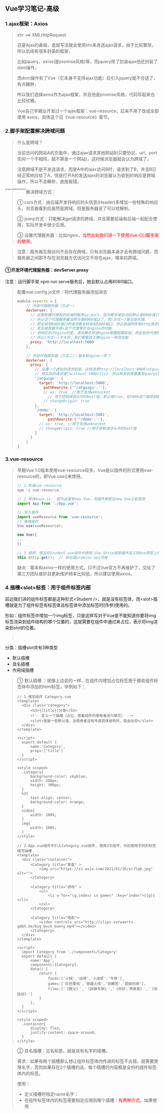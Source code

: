 ## Vue学习笔记-高级



### 1.ajax框架：Axios

> xhr ==> XMLHttpRequest
>
> 这是Ajax的鼻祖，底层写法就会使用xhr来发送ajax请求，由于比较繁琐，所以后续有很多封装的框架，
>
> 比如jquery、axios(是promise风格)等，而jquery除了封装ajax他还封装了dom操作，
>
> 而dom操作有了Vue（它本身不支持ajax功能）后引入jquery就不合适了，有点臃肿，
>
> 所以我们选择axios作为ajax框架，并且他是promise风格，代码写起来也比较优雅。
>
> 
>
> Vue自己早期业开发过一个ajax框架：vue-resource，后来不用了改成全部使用 axios，具体这个见《vue-resource》章节。



### 2.脚手架配置解决跨域问题

> 什么是跨域？
>
> 当前访问的网站A的页面中，通过ajax请求其他网站B(只要协议、url、port任何一个不相同，就不算是一个网站)，这时候浏览器就会认为跨域了，
>
> 注意跨域不是不发送请求，而是A中的ajax访问B时，请求到了B，并且B已经正常响应给了A，但是打开A的发送ajax的浏览器认为收到的响应是跨域操作，所以不会解析，直接报错。

<img src="https://cdn.jsdelivr.net/gh/lj408226003/java-leaning@main/images/image-20220604135927639.png" alt="image-20220604135927639" style="zoom:33%;" align="left"/>

> 解决跨域方式：
>
> ① cors方式：由后端开发将响应的头信息(Header)多增加一些特殊的响应头，浏览器看到后虽然是跨域，但是服务器说了可以给解析。
>
> ② jsonp方式：只能解决get请求的跨域，并且需要前端和后端一起配合使用，实际开发中很少应用。
>
> ③ 设置代理服务器：比如nginx，<font color="red">当然此处我们讲一下使用Vue-CLI脚手架的使用。</font>

> 注意：服务器互相访问不会存在跨域，只有浏览器本身才会有跨域问题，而服务器之间即不存在浏览器方式访问又不存在ajax，哪来的跨域。



#### ①开发环境代理服务器：devServer.proxy 

注意：运行脚手架 npm run serve服务后，她会默认占用8080端口。

> 配置vue.config.js文件：将代理服务器添加进去
>
> ```js
> module.exports = {
>     // 开启代理服务器（方式一）
>     devServer: {
>     	// 这里配置代理到的后端的服务ip:port，因为脚手架启动后默认是8080端口，而devServer.proxy又是Vue脚手架提供的功能，
>     	// 所以这个代理服务器当然也是8080端口了，而(方式一)是全部代理，
>     	// 即全部到8080端口的请求都会转发到5000端口，所以前端的所有http请求(ajax请求)只要是8080都会转发到这个规则，即5000端口
>       // 其实就是脚手架+这个代理等价与nginx的功能
>       // 但他区别于nginx的是，请求静态资源nginx需要配置前缀，而此处的代理规则是如果请求8080，而本地存在的问题件，将会直接返回而去代理到后端
>       // 所以[方式一]不太好，我们需要真正像nginx一样的功能
>       proxy: 'http://localhost:5000'
>     },
>     
>     // 开启代理服务器（方式二）：基本和nginx一样了
>     devServer: {
>       proxy: {
>         // 设置一个虚拟的请求前缀，这样请求http://localhost:8080/atguigu/list将会转发到localhost:5000/atguigu/list
>         // 但实际的请求是localhost:5000/list，所以转发前需要重写queryString部分，即删掉虚拟前缀，通过pathRewrite，当然其实也可以不写虚拟前缀
>         '/atguigu': {  
>           target: 'http://localhost:5000',
>             pathRewrite:{'^/atguigu':''},
>             // ws: true, //用于支持websocket
>           	// 用于控制请求头中的host值，默认值true，在5000这个服务获取host时，将会也是5000，false时后端获取host是真实的localhost:8080
>             // changeOrigin: true 
>         },
>         '/demo': {
>           target: 'http://localhost:5001',
>               pathRewrite:{'^/demo':''},
>           // ws: true, //用于支持websocket
>           // changeOrigin: true //用于控制请求头中的host值
>         }
>       }
>     }
> }
> ```



### 3.vue-resource

> 早期Vue 1.0版本使用vue-resource较多，Vue是以插件的形式使用vue-resource的，即Vue.use()来使用。
>
> ```js
> // 1.安装vue-resource
> npm -i vue-resource
> 
> // 2.修改main.js， 因为这里有new Vue，而插件都是在new Vue之前使用
> import App from './App.vue';
> 
> // 导入插件
> import vueResource from 'vue-resource';
> // 使用插件
> Vue.use(vueResource);
> 
> new Vue({
> ...
> })
>   
> // 3.使用，假设在Student.vue组件中使用,Vue.$http就是插件定义到Vue原型上的对象，它提供了get、post等方法
> this.$http.get();  // 他也是promise api风格
> ```
>
> 缺点：基本和axios一样的使用方式，只不过Vue官方不再维护了，交给了第三方团队维护且更新维护频率比较低，所以建议使用axios。



### 4.插槽\<slot>标签：用于组件标签内部

前边我们讲的组件标签都是这种形式\<Student />，就是没有标签体，而\<slot>插槽就是为了组件标签有标签体且标签体中添加标签时[传参]使用的。

形如：组件标签中增加一个img标签，只是这样写对于Vue是不能知道你要将img标签渲染到组件结构的哪个位置的，这就需要在组件中通过<slot>来占位，表示将img渲染到slot的位置。

> <Student>
>
> ​	<img src=""/>
>
> </Student>



分类：插槽slot共有3种类型

- 默认插槽
- 具名插槽
- 作用域插槽



> ① 默认插槽 ：就像上边说的一样，在组件内增加占位标签<slot>用于接收组件标签体中添加的html标签，举例如下：
>
> ```vue
> // 1.增加组件 Category.vue
> <template>
> 	<div class="category">
> 		<h3>{{title}}分类</h3>
> 		<!-- 定义一个插槽（占位，等着组件的使用者进行填充） -->
> 		<slot>我是一些默认值，当使用者没有传递具体结构时，我会出现</slot>
> 	</div>
> </template>
> 
> <script>
> 	export default {
> 		name:'Category',
> 		props:['title']
> 	}
> </script>
> 
> <style scoped>
> 	.category{
> 		background-color: skyblue;
> 		width: 200px;
> 		height: 300px;
> 	}
> 	h3{
> 		text-align: center;
> 		background-color: orange;
> 	}
> 	video{
> 		width: 100%;
> 	}
> 	img{
> 		width: 100%;
> 	}
> </style>
> 
> // 2.App.vue组件中引入Category.vue组件, 使用3次组件，分别使用不同的标签填充插槽
> <template>
> 	<div class="container">
> 		<Category title="美食" >
> 			<img src="https://s3.ax1x.com/2021/01/16/srJlq0.jpg" alt="">
> 		</Category>
> 
> 		<Category title="游戏" >
> 			<ul>
> 				<li v-for="(g,index) in games" :key="index">{{g}}</li>
> 			</ul>
> 		</Category>
> 
> 		<Category title="电影">
> 			<video controls src="http://clips.vorwaerts-gmbh.de/big_buck_bunny.mp4"></video>
> 		</Category>
> 	</div>
> </template>
> 
> <script>
> 	import Category from './components/Category'
> 	export default {
> 		name:'App',
> 		components:{Category},
> 		data() {
> 			return {
> 				foods:['火锅','烧烤','小龙虾','牛排'],
> 				games:['红色警戒','穿越火线','劲舞团','超级玛丽'],
> 				films:['《教父》','《拆弹专家》','《你好，李焕英》','《尚硅谷》']
> 			}
> 		},
> 	}
> </script>
> 
> <style scoped>
> 	.container{
> 		display: flex;
> 		justify-content: space-around;
> 	}
> </style>
> ```



> ② 具名插槽：见名知意，就是具有名字的插槽。
>
> 需求：如果有两个插槽<slot>那么想让组件标签体内传递的标签不出错，就需要使用名字，否则如果存在2个插槽的话，每个插槽的内容都是全份的组件标签体内的标签。 
>
> 使用：
>
> - 定义插槽时指定name名字；
> - 在组件标签体内的标签需要指定应用到哪个插槽：<font color="red">有两种方式</font>，如果使用<template>标签可以用专属写法。
>
> ```vue
> // 举例说明：其他省略的代码参考【默认插槽】的代码
> 
> // 1.Category.vue的片段
> <template>
> 	<div class="category">
> 		<h3>{{title}}分类</h3>
> 		<!-- 通过name指定插槽的名字 -->
> 		<slot name="center">我是一些默认值，当使用者没有传递具体结构时，我会出现1</slot>
> 		<slot name="footer">我是一些默认值，当使用者没有传递具体结构时，我会出现2</slot>
> 	</div>
> </template>
> 
> // 2.App.vue的片段
> <template>
> 	<div class="container">
> 		<Category title="美食" >
>       <!-- ① 通过在普通标签上添加【slot="插槽名字"】属性来讲标签应用到对应的插槽 -->
> 			<img slot="center" src="https://s3.ax1x.com/2021/01/16/srJlq0.jpg" alt="">
> 			<a slot="footer" href="http://www.atguigu.com">更多美食</a>
> 		</Category>
> 
> 		<Category title="游戏" >
> 			<ul slot="center">
> 				<li v-for="(g,index) in games" :key="index">{{g}}</li>
> 			</ul>
> 			<div class="foot" slot="footer">
> 				<a href="http://www.atguigu.com">单机游戏</a>
> 				<a href="http://www.atguigu.com">网络游戏</a>
> 			</div>
> 		</Category>
> 
> 		<Category title="电影">
> 			<video slot="center" controls src="http://clips.vorwaerts-gmbh.de/big_buck_bunny.mp4"></video>
>       <!-- ② 如果使用<template>则可以使用【v-slot:插槽名字】来将<template>中的结构内容应用到对应的插槽 -->
> 			<template v-slot:footer>
> 				<div class="foot">
> 					<a href="http://www.atguigu.com">经典</a>
> 					<a href="http://www.atguigu.com">热门</a>
> 					<a href="http://www.atguigu.com">推荐</a>
> 				</div>
> 				<h4>欢迎前来观影</h4>
> 			</template>
> 		</Category>
> 	</div>
> </template>
> ```



> ③ 作用域插槽：数据在组件的自身，但渲染到页面的数据结构需要组件的使用者来决定。（games数据在Category组件中，但使用数据所遍历出来的结构由App组件决定）
>
> 大白话：就是插槽所在的组件内部定义了数据data，而使用插槽的父组件，
>
> 可以通过特殊属性来引用到子组件内部的数据data，看上去就是借助插槽子，组件的数据父组件可以随意使用。
>
> 注意：父组件中必须使用<template scope="变量名">， 变量名随意定义，他会包含子组件的data对象的属性。

<font color=blue style="font-size:13px;font-weight:bold">使用步骤：</font>

- 在插槽标签上传递参数，将参数传递给插槽使用者，传参方式和普通props一样，只不过这里是传给父组件的使用者，且不需要props属性接收；
- 在父组件中使用子组件的插槽传递过来的参数；

> 父组件中：
>
> ```vue
> <Category>
>   <!-- 使用属性scope拿到插槽传递的参数 -->
>   <template scope="scopeData">
>     <!-- 生成的是ul列表 -->
>     <ul>
>       <li v-for="g in scopeData.games" :key="g">{{g}}</li>
>     </ul>
>   </template>
> </Category>
> <Category>
>   <!-- 【注意】Vue 2.5 之后的版本scope属性改名为slot-scope】 -->
>   <template slot-scope="scopeData">
>     <!-- 生成的是h4标题 -->
>     <h4 v-for="g in scopeData.games" :key="g">{{g}}</h4>
>   </template>
> </Category>
> ```
>
> 子组件中：
>
> ```vue
> <template>
>     <div>
>         <slot :games="games"></slot>
>     </div>
> </template>
> <script>
>     export default {
>         name:'Category',
>         props:['title'],
>         //数据在子组件自身
>         data() {
>             return {
>                 games:['红色警戒','穿越火线','劲舞团','超级玛丽']
>             }
>         },
>     }
> </script>
> ```



### 5.Vuex：共享数据

> 定义：Vuex用于在Vue中集中式管理状态或叫管理数据，他是Vue的一个插件，即使用的时候用需要Vue.use()。
>
> 大白话：其实就是将Vue中被多数组件共用的数据，可以用Vuex管理，这样组件之间的通信就变得简单了，因为直接操作共享数据(java中可以叫共享变量)就实现了通信。
>
> 当然所谓的通信就是各个组件读取或写入在Vuex中管理的这些共享数据了。

<img src="https://cdn.jsdelivr.net/gh/lj408226003/java-leaning@main/images/image-20220605120516938.png" alt="image-20220605120516938" style="zoom:33%;" align="left"/>



#### ①Vuex工作原理

<img src="https://cdn.jsdelivr.net/gh/lj408226003/java-leaning@main/images/vuex.png" alt="image-20220605120516938" style="zoom:40%;" align="left"/>

> 图解：
>
> - 虚线框起来的部分是Vuex的内部结构，含3部分：【类比后端的Controller-->Service-->Dao】,[或把组件当成Controller，Vuex就是service->Dao->Database]
>
>   - Actions：可以类比struts、springmvc的控制器，实际他是一个对象，对象内部定义了很多函数，这些函数其实就是action，
>
>     每个函数都有一个key，即action的名字，用来提供给Vue组件调用时指定有哪个action处理。
>
>     可以看到虚线链接他的是一个Backend API，翻译过来就是后端API，顾名思义，这里可以ajax异步/同步调用后端接口。
>
>     进入action后会自动调用commit(参数)函数，参数中会指定交给哪个mutation处理逻辑。
>
>     [注意]：如果不需要调用后端接口或其他逻辑，其实组件可以直接调用commit来到Mutations，即跳过actions，是可以的。
>
>   - Mutationss：也是一个对象，内部封装了一些加工逻辑函数，当然它也有对应的key，方便action调用commit时指定由谁来处理。
>
>     虚线链接他的是一个Devtools，意思就是Vue的开发者工具可以监控到Mutation的操作，开发者工具就是浏览器的Vue开发工具插件。
>
>   - State：一个对象{}，他内部维护者保存在Vuex中的所有数据(就是数据处于什么状态，所以此处用了state这个关键词表示)
>
> - 虚线框以外的就是Vue的各个组件了，他通过调用dispatch(“vuex的actions的key”，”传递给actions的key对应的函数的值“)函数来指派给Vuex的actions来进行处理，
>
>   由actions调度mutations完成逻辑，最后将数据同步到state对象，在最后完成对组件的渲染。



#### ②安装Vuex与初识

> 注意：vue 2版本中只能使用vuex 3版本； vue 3版本只能使用 vuex 4版本；

```shell
// 1.安装vuex插件
npm -i vuex@3   //因为我们使用的是vue 2，所以安装vuex 3，不指定版本默认安装的是vuex4版本

// 2.使用插件：修改main.js
import Vuex from 'vuex';
Vue.use(Vuex);

// 3.创建store用来管理整个Vuex的所有组件，其实就是store就表示了Vuex
```

> <font color="red">[store需要手动创建，并定义actions、mutations、state等，创建完成后需要手动添加到Vue实例对象vm上]</font>
> <font color="red">[目录结构: 一般在src目录创建store目录，内部增加一个index.js，在此定义store对象的内容并通过es6的export导出 ]</font>
>
> <font color="red">创建store方法：</font>new Vuex.Store(options);

```shell
// 文件src/store/index.js

// 引入Vue，为了能调用Vue.use
import Vue from 'vue'
// 引入Vuex: 【在此处引入Vuex并use是因为创建Store时必须先use这个Vuex插件】
import Vuex from 'vuex'
// 应用插件: 因为index.js要引入到main.js，所以在这里使用插件也是一样的
Vue.use(Vuex);

// 准备actions——用于响应组件中的动作
const actions = {
	jiaOdd(context,value){
		console.log('actions中的jiaOdd被调用了')
		if(context.state.sum % 2){
			context.commit('JIA',value)
		}
	},
	jiaWait(context,value){
		console.log('actions中的jiaWait被调用了')
		setTimeout(()=>{
			context.commit('JIA',value)
		},500)
	}
}
// 准备mutations——用于操作数据（state）
const mutations = {
	JIA(state,value){
		console.log('mutations中的JIA被调用了')
		state.sum += value
	},
	JIAN(state,value){
		console.log('mutations中的JIAN被调用了')
		state.sum -= value
	}
}
// 准备state——用于存储数据
const state = {
	sum:0 //当前的和
}

// 创建并导出store
export default new Vuex.Store({
	actions, //这是简写方法，相当于 actions: actions
	mutations,
	state
})
```

```shell
// 4.修改main.js

// 引入Vue
import Vue from 'vue'
// 引入App
import App from './App.vue'

// 引入store：因为store目录有index.js，所以import可以省略index.js，因为默认会找index.js文件的。
import store from './store'

// 关闭Vue的生产提示
Vue.config.productionTip = false

// 创建vm
new Vue({
	el:'#app',
	render: h => h(App),
	store, // 指定使用store【此时Vue和所有VueComponent组件上都可是使用$store来操作Vuex】
	beforeCreate() {
		Vue.prototype.$bus = this
	}
})
```

```shell
// 5.使用Vuex

<template>
	<div>
		<!-- 读取Vuex的state中的数据 -->
		<h1>当前求和为：{{$store.state.sum}}</h1>
		<select v-model.number="n">
			<option value="1">1</option>
			<option value="2">2</option>
			<option value="3">3</option>
		</select>
		<button @click="increment">+</button>
		<button @click="decrement">-</button>
		<button @click="incrementOdd">当前求和为奇数再加</button>
		<button @click="incrementWait">等一等再加</button>
	</div>
</template>

<script>
	export default {
		name:'Count',
		data() {
			return {
				n:1, //用户选择的数字
			}
		},
		methods: {
			increment(){
				<!-- 直接与Mutation通信，使用commit() -->
				this.$store.commit('JIA',this.n)
			},
			decrement(){
				this.$store.commit('JIAN',this.n)
			},
			incrementOdd(){
				<!-- 与Action通信，使用dispatch() -->
				this.$store.dispatch('jiaOdd',this.n)
			},
			incrementWait(){
				this.$store.dispatch('jiaWait',this.n)
			}
		}
	}
</script>
```

#### ③Vuex的开发者工具

> 就是Vue的开发者工具，通用的，这个开发者工具就是浏览器中安装的Vue开发者工具插件。
>
> <img src="https://cdn.jsdelivr.net/gh/lj408226003/java-leaning@main/images/image-20220605141727755.png" alt="image-20220605141727755" style="zoom:23%;" align="left"/>



④Store中的getters属性

> 概念：Store中存在actions、mutations、state，其实还存在一个getters属性，这个属性同样也是指定key:function
>
> 作用：当state中的数据需要经过加工后再使用时，可以使用getters加工，因为他中的function默认参数就是state对象。
>
> ```js
> // 1.在store/index.js中追加如下内容
> 
> ...
> // 定义getters对象
> const getters = {
> 	bigSum(state){ // 这是简写，等价与bigSum: function(state){return state.sum * 10;}
> 		return state.sum * 10; //需要有返回值
> 	}
> }
> 
> //创建并导出store
> export default new Vuex.Store({
> 	...,
> 	getters //增加getters到Store
> })
> 
> // 2.使用：Vue.$store.getters.bigSum
> ```

#### ⑤快速访问state：mapState

> 为了避免频繁书写this.$store.state.sum这样的代码，Vuex自身提供了一个函数mapState()，它会返回一个对象，
>
> 这个对象的key是一个函数名，value是函数，value这个函数会返回传递给他的参数在state中的值。比较绕，看下举例就明白了。
>
> 举例 ：
>
> ```js
> // 1.先导入Vuex，否则不能使用mapState，这是一个分别导出，mapState是一个函数
> import {mapState} Vuex from 'vuex';
> 
> // 2.使用
> <template>
> 	<div>
> 		<!-- 调用通过mapState生成的函数，这个函数的内容就是获取当初调用mapState时传递的value在state中的同名key的value -->
> 		<h1>当前求和为：{{qiuhe}}</h1>
> 	</div>
> </template>
> 
> <script>
> 	export default {
> 		name:'Count',
> 		data() {
> 			return {
> 				n:1, //用户选择的数字
> 			}
> 		},
> 		methods: {
> 			increment(){
> 				<!-- 获取state中的sum -->
>         <!-- 问题：如果state中有很多我们需要读取的值，那么每读取一个都要定义一个方法，岂不是很啰嗦，所以可以使用mapState给我们生成方法 -->
> 				this.$store.state.sum;
> 			}
> 		}
> 		// 1.对象写法：使用mapState后就不需要自己创建函数了，她会动态创建出来
> 		// 对象写法适用于方法名和state中定义的属性名不同的情况
> 		methods: {
>       // 【...对象名】：这是es6语法，就是将对象内部的key-value展开在当前的对象内部
>       // mapState({qiuhe:"sum"})会返回一个对象，对象中会有一个key就是qiuhe，值是一个函数，而函数的内容就是return this.$store.state.sum
>       ...mapState({qiuhe:"sum"}); 
>     }
> 		
> 		// 2.数组写法：适合于要定义的方法名和state中的属性名相同
> 		methods: {
>       ...mapState(["sum"]); //将会返回{"sum": function(){return this.$store.state.sum;}}这样的对象 
>     }
> 	}
> </script>
> ```

#### ⑥快速访问getters：mapGetters

> 同mapState基本一样，只不过mapGetter读取的是this.$store.getters中的属性。

#### ⑦生成调commit的函数：mapMutations

> 同上边差不多，就是生成自动调用commit()方法的函数。
>
> ```js
> ...
> methods: {
>   increment(){
>     <!-- 这两个函数也可以自动生成 -->
>     this.$store.commit('JIA',this.n)
>   },
>   decrement(){
>     this.$store.commit('JIAN',this.n)
>   }
> }
> ...
> ```
>
> 使用mapMutations自动生成：
>
> ```
> ...
> methods: {
>   ...mapMutations({increment:"JIA", decrement:"JIAN"}); // 【当然它也有数组写法，和上边一样的原理】
> }
> ...
> ```
>
> 注意：上边调用commit时会传递this.n这个参数，而自动生成的时候，increment和decrement都会接收这个参数，所以调用方法的时候需要自己传递参数
>
> ```vue
> <!-- n是组件的data中的属性 -->
> <button @click="increment(n)">+</button>
> <button @click="decrement(n)">-</button>
> ```

#### ⑧生成调dispatch的函数：mapActions

> 同上边差不多，就是生成自动调用dispath()方法的函数。
>
> ```js
> <script>
> ...
> methods: {
>   incrementOdd(){
>     this.$store.dispatch('jiaOdd',this.n)
>   },
>   incrementWait(){
>     this.$store.dispatch('jiaWait',this.n)
>   }
> }
> ...
> </script>
> ```
>
> 举例：【略过】



#### ⑨Vuex的模块化和命名空间

> 1. 目的：让代码更好维护，让多种数据分类更加明确。【当然还是import和export语法实现模块的导入和导出】
>
> 2. 修改`store/index.js`
>
>    ```javascript
>    // 当然这个模块对象可以单独定义到js文件，通过export导出
>    const countAbout = {
>      namespaced:true,// 开启命名空间，不开启使用的时候不能通过countAbout引用到改模块内容
>      state:{
>        x:1
>      },
>      mutations: { ... },
>      actions: { ... },
>      getters: {
>        bigSum(state){
>           return state.sum * 10
>        }
>      }
>    }
>    
>    const personAbout = {
>      namespaced:true,//开启命名空间
>      state:{ ... },
>      mutations: { ... },
>      actions: { ... }
>    }
>    
>    // 创建Store实例对象           
>    const store = new Vuex.Store({
>      // 指定所有模块            
>      modules: {
>        countAbout,
>        personAbout
>      }
>    })
>    ```
>
> 3. 开启命名空间后，组件中读取state数据：
>
>    ```js
>    //方式一：自己直接读取
>    this.$store.state.personAbout.list
>    //方式二：借助mapState读取：需要指定从哪个命名空间读取，否则从默认无命名空间读取，将会得不到数据
>    ...mapState('countAbout',['sum','school','subject']),
>    ```
>
> 4. 开启命名空间后，组件中读取getters数据：
>
>    ```js
>    //方式一：自己直接读取
>    this.$store.getters['personAbout/firstPersonName']
>    //方式二：借助mapGetters读取：
>    ...mapGetters('countAbout',['bigSum'])
>    ```
>
> 5. 开启命名空间后，组件中调用dispatch
>
>    ```js
>    //方式一：自己直接dispatch
>    this.$store.dispatch('personAbout/addPersonWang',person)
>    //方式二：借助mapActions：
>    ...mapActions('countAbout',{incrementOdd:'jiaOdd',incrementWait:'jiaWait'})
>    ```
>
> 6. 开启命名空间后，组件中调用commit
>
>    ```js
>    //方式一：自己直接commit
>    this.$store.commit('personAbout/ADD_PERSON',person)
>    //方式二：借助mapMutations：
>    ...mapMutations('countAbout',{increment:'JIA',decrement:'JIAN'}),
>    ```



### 6.`路由Vue-Router`

#### ①基本概念

> `背景`: 路由主要是用来解决SPA应用的局部更新，SPA(Simple Page Web Application)是单页面应用，这个应用只有一个页面，而不同的跳转只是局部刷新，即组件的变更，
>
> 而组件的变更就需要Vue的路由来实现。
>
> `概念`：vue-router是一个插件，所以肯定还是用Vue.use()来使用。
>
> `安装`：npm install vue-router@3  // 和Vuex一样，Vue-Router最新也是4，给Vue3使用，所以这里我们用Vue-Router3，给Vue2使用。
>
> `路由`：一个路由就是一组映射关系(key-value)，key为路径，value可能是Vue的组件(前端路由)或是函数(后端路由)
>
> - 前端路由：很简单就是路径匹配到路由指定的key后，直接展示组件
> - 后端路由：就是匹配路径后，交由一个函数来完成展示，函数可能调用后端ajax请求等
>
> `路由器`：和家用路由器差不多，所有路由都要由路由器发起，以及由路由器监控，此处的路由器其实就是vue-router这个插件本身，
>
> 要使用插件就需要new Router({})，之后将所有路由规则都注册到这个路由器，那么路由器将会监控所有请求(路径的变化)，一旦变化将会匹配规则。
>
> <img src="https://cdn.jsdelivr.net/gh/lj408226003/java-leaning@main/images/image-20220605164243530.png" alt="image-20220605164243530" style="zoom:33%;" align="left"/>



#### ②初识与使用

```shell
// 1.安装
npm i vue-router@3

// 2.创建路由器及路由规则：和Vuex及其相似
//【目录：在src中创建router目录，里边增加index.js，该文件专门用于创建整个应用的路由器】

// 引入插件
import VueRouter from 'vue-router'
Vue.use(VueRouter); // 使用插件

// 引入组件：因为路由规则会使用组件
import About from '../components/About'
import Home from '../components/Home'

//创建并导出一个路由器：接收参数和Vuex类似，都是对象，【内置数组属性routes】
export default new VueRouter({
	routes:[
		{
			path:'/about',  // key 
			component:About  // value
		},
		{
			path:'/home',
			component:Home
		}
	]
})


// 3.修改main.js，将创建的router增加到Vue的实例对象vm上
...
import router from './router'; //自动导入src/router目录的index.js
new Vue({
	...
	router //简写模式:router:router
  ...
});
```

> `注意`：此时我们打来http://localhost:8080后会发现，路径后边自动加了【/#/】，如http://localhost:8080/#/，这表示路由器router已经生效了。
>
> `接下来`：路由器生效了，接下来就让页面的菜单能被路由器监控就行了吧，我们正常使用<a href="./About.html">路由器是检测不到的
>
> 必须使用Vue-Router提供的特殊标签：`<router-link to="路由规则的path">，使用改标签路由器router才能监控到，才能使用路由规则匹配并完成跳转`
>
> 其实<router-link>最终是被Vue-CLI脚手架编译成了<a>标签。

```shell
// 4.在App.vue中的导航中让才能能变成/about和/home，即让路由器中的路由规则起作用。
<template>
  <div>
    <div class="row">
      <div class="col-xs-offset-2 col-xs-8">
        <div class="page-header"><h2>Vue Router Demo</h2></div>
      </div>
    </div>
    <div class="row">
      <div class="col-xs-2 col-xs-offset-2">
        <div class="list-group">
					<!-- 原始html中我们使用a标签实现页面的跳转 -->
          <!-- <a class="list-group-item active" href="./about.html">About</a> -->
          <!-- <a class="list-group-item" href="./home.html">Home</a> -->

					<!-- Vue中借助router-link标签实现路由的切换 -->
					<router-link class="list-group-item" active-class="active" to="/about">About</router-link>
          <router-link class="list-group-item" active-class="active" to="/home">Home</router-link>
        </div>
      </div>
      <div class="col-xs-6">
        <div class="panel">
          <div class="panel-body">
						<!-- 指定组件的呈现位置：路由中虽然返回了组件，但页面必须接收才能显示，通过<router-view>来接收路由返回的模块内容，有点像插槽<slot> -->
            <router-view></router-view>
          </div>
        </div>
      </div>
    </div>
  </div>
</template>

<script>
	// 注意：这里因为默认并没有展示组件，所以并没有引入组件，而组件内容是通过路由返回的。
	// [router路由器会把渲染完成后的组件内容插入到<router-view>中，所以在此处不需要引入About.vue和Home.vue组件]
	export default {
		name:'App',
	}
</script>
```

#### ③注意事项

> `路由组件`：上边章节的App.vue中并没有引入组件，而是有路由帮我们把组件渲染后直接输出到App.vue中的，这样的组件我们一般称为路由组件。
>
> [一般放在src/pages或src/views目录，表示这些都是路由到的页面，即类似我们写多页面应用时的一个页面，就是说这些组件都要在路由js中引入和使用]
>
> `一般组件`：就是需要我们手动在父组件中引入并通过<组件标签 />来使用的组件。[一般放在src/components目录]

> 注意：路由组建的生命周期是路由规则匹配后才创建组件，当跳转到其他路由组建时，当前路由组件会被销毁。

> `注意`：使用Vue-Router插件创建VueRouter对象后，会增加Vue.$router属性，同$store差不多，整个应用共用这一个Vue.$router属性,即路由器；
>
> 除此之外，每个[路由组件]对象上(VueComponent对象)还会增加一个VueComponent.$route属性，这个属性是当前这个路由组件的路由规则，
>
> 注意About.vue对象的$route只保存"/about"规则的数据，Home.vue对象的$route只保存“/home”路由规则的数据。



#### ④嵌套(多级)路由

> 意思就是点击一个导航路由到一个组件，该组件中还可以导航到另一个组件，而对于浏览器地址来说就是，
>
> 第一次路由到了/home，第二次是在/home基础上继续路由，那地址就变成了/home/second，这也是多极路由的由来。
>
> <img src="https://cdn.jsdelivr.net/gh/lj408226003/java-leaning@main/images/image-20220605182950659.png" alt="image-20220605182950659" style="zoom:33%;" align="left"/>

> 举例实现：
>
> `1.修改router/index.js` ： 增加二级路由配置
>
> ```js
> import VueRouter from 'vue-router'
> // 引入组件
> import About from '../pages/About'
> import Home from '../pages/Home'
> import News from '../pages/News' // 二级路由对应的组件
> import Message from '../pages/Message' // 二级路由对应的组件
> 
> //创建并导出一个路由器
> export default new VueRouter({
> 	routes:[
> 		{ // 这是一级路由
> 			path:'/about',
> 			component:About
> 		}, 
> 		{ // 这是一级路由
> 			path:'/home',
> 			component:Home,
> 			children:[  // 二级路由使用children属性，并设置一个数组，其实和一级路由的结构一样的
> 				{
>           // [注意]：二级路由的path不能再带有斜杠【/】符号，因为VueRouter插件会自动添加斜杠符号
> 					path:'news',
> 					component:News,
> 				},
> 				{
> 					path:'message',
> 					component:Message,
> 				}
> 			]
> 		}
> 	]
> })
> ```
>
> `2.修改Home.vue组件`：增加嵌套路由代码
>
> ```vue
> <template>
> 	<div>
> 		<h2>Home组件内容</h2>
> 		<div>
> 			<ul class="nav nav-tabs">
> 				<li>
>           <!-- 设置菜单的路由地址：一定要写完整的path，不能只写二级路由的path -->
> 					<router-link class="list-group-item" active-class="active" to="/home/news">News</router-link>
> 				</li>
> 				<li>
> 					<router-link class="list-group-item" active-class="active" to="/home/message">Message</router-link>
> 				</li>
> 			</ul>
>       <!-- 接收路由组件 -->
> 			<router-view></router-view>
> 		</div>
> 	</div>
> </template>
> 
> <script>
> 	export default {
> 		name:'Home'
> 	}
> </script>
> ```



#### ⑤路由组件传参：query参数

> 我们知道页面互相跳转，难免传递参数，比如列表跳转到详情页，需要携带id或其他数据，避免调用后台或者是传递id然后在详情页面通过ajax传递id调用后台。
>
> <img src="https://cdn.jsdelivr.net/gh/lj408226003/java-leaning@main/images/image-20220605190252765.png" alt="image-20220605190252765" style="zoom:23%;" align='left'/>
>
> 
>
> `举例实现`：原理图中都写了，就是传参时，直接在<router-link to="url?query_param">,然后在路由组件中通过this.$route.query获取参数即可
>
> `传参有两种方式`：[字符串传参]和[对象传参]
>
> ```js
> // 1.首先router/index.js中增加三级路由
> ...
> {
>   path:'/home', //一级路由
>   component:Home,
>   children:[
>     {
>       path:'news', //二级路由
>       component:News,
>     },
>     {
>       path:'message', //二级
>       component:Message,
>       children:[
>         {
>           path:'detail', //三级路由
>           component:Detail, //路由组件
>         }
>       ]
>     }
>   ]
> }
> ...
> ```
>
> ```vue
> // 2.修改Message.vue组件内容：【添加传参代码】
> <template>
> 	<div>
> 		<ul>
> 			<li v-for="m in messageList" :key="m.id">
> 				<!-- ①跳转路由并携带query参数，to的【字符串传参】写法，想要在to中使用变量需要v-bind:to写法，前边已经讲过好多次了 -->
> 				<!-- [注意]字符串中如果引入组件变量，需要使用模板符号【`】并结合模板表达式【${}】来获取变量值 -->
> 				<!-- <router-link :to="`/home/message/detail?id=${m.id}&title=${m.title}`">{{m.title}}</router-link>&nbsp;&nbsp; -->
> 
> 				<!-- ②跳转路由并携带query参数，to的【对象参数】写法 -->
>         <!-- 对象中有path和query属性 -->
> 				<router-link :to="{
> 					path:'/home/message/detail',
> 					query:{
> 						id:m.id,
> 						title:m.title
> 					}
> 				}">
> 					{{m.title}}
> 				</router-link>
> 			
> 			</li>
> 		</ul>
> 		<hr>
> 		<router-view></router-view>
> 	</div>
> </template>
> 
> <script>
> 	export default {
> 		name:'Message',
> 		data() {
> 			return {
> 				messageList:[
> 					{id:'001',title:'消息001'},
> 					{id:'002',title:'消息002'},
> 					{id:'003',title:'消息003'}
> 				]
> 			}
> 		},
> 	}
> </script>
> ```
>
> ```vue
> // 3.创建Detail.vue路由组件【目录src/pages/Detail.vue】：读取传递的参数
> <template>
> 	<ul>
>     <!-- 直接从$route.query中读取参数 -->
> 		<li>消息编号：{{$route.query.id}}</li>
> 		<li>消息标题：{{$route.query.title}}</li>
> 	</ul>
> </template>
> 
> <script>
> 	export default {
> 		name:'Detail',
> 		mounted() {
>       // 可以自行浏览器控制台查看$route中都有什么数据
> 			console.log(this.$route)
> 		}
> 	}
> </script>
> ```



#### ⑥命名路由：name指定名字

> 目录：路由级别太长时，在标签<router-link>的to中写的path会很长，为了缩短简化，可以给路由规则定义一个名字，这样在`【to的对象参数方式】`时可以指定路由的name。
>
> 举例：只能是to的对象方式才能指定路由规则的name属性
>
> ```js
> // 1.给路由规则指定名字name，截取router/index.js片段
> ...
> routes:[
> 		{
> 			name:'guanyu',
> 			path:'/about',
> 			component:About
> 		}
> ]
> ...
> 
> // 2.跳转路由时使用name跳转，而不需要指定path。截取Message.vue的片段
> ...
> <router-link :to="{ //to的对象方式
> 	name:'guanyu',  // 直接指定路由规则的name属性即可
>   query:{
>     id:m.id,
>     title:m.title
>   }
> }">
> 	{{m.title}}
> </router-link>
> ...
> ```



#### ⑦路由组件传参：params参数

> 什么是params参数呢？query参数是【url?query】
>
> params参数是类似后端的模板类型的RequestMapping，如/home/message/detail/123/vueleaning
>
> 在这个串中：url其实是/home/message/detail，后边的/123/vueleaning如果是参数的话，这参数就叫params参数。
>
> 
>
> 实现：问题来了，写成这样怎么告诉路由器不去把后边的/123/vueleaning当成是四级、五级路由去解析呢？
>
> 答案：当然是路由规则中配置一下了，就是指定这两个级别会使用占位符变量来接收，这样的话在目标组件中就可以通过$route.paramss读取参数了。
>
> 
>
> 举例：`【注意传参时，对象参数方式，必须使用name属性指定路由规则，不能使用path】`
>
> ```js
> // 1.添加params占位符到路由规则：src/router/index.js
> {
>   path:'/home', // 一级
>   component:Home,
>   children:[  // 二级
>     {
>       path:'news',
>       component:News,
>     },
>     {
>       path:'message',
>       component:Message,
>       children:[  // 三级
>         {
>           name:'xiangqing',
>           path:'detail/:id/:title', // path的后边两个级别中指定使用占位符，[:id]接收第四级参数数据，[:title]接收第五级参数数据
>           component:Detail,
>         }
>       ]
>     }
>   ]
> }
> ```
>
> ```vue
> // 2.在Message.vue中传递参数：同样支持【字符串参数】和【对象参数】，[注意] =>【对象参数时，必须使用name属性指定路由规则，不能使用path】
> <template>
> 	<div>
> 		<ul>
> 			<li v-for="m in messageList" :key="m.id">
> 				<!-- 跳转路由并携带params参数，to的字符串写法 -->
> 				<!-- <router-link :to="`/home/message/detail/${m.id}/${m.title}`">{{m.title}}</router-link>&nbsp;&nbsp; -->
> 
> 				<!-- 跳转路由并携带params参数，to的对象写法 -->
> 				<router-link :to="{
> 					name:'xiangqing', // 【必须是name属性，不能用path属性】
> 					params:{
> 						id:m.id,
> 						title:m.title
> 					}
> 				}">
> 					{{m.title}}
> 				</router-link>
> 			
> 			</li>
> 		</ul>
> 		<hr>
> 		<router-view></router-view>
> 	</div>
> </template>
> ```
>
> ```vue
> // 3.接收参数并使用，修改Detail.vue
> <template>
> 	<ul>
> 		<li>消息编号：{{$route.params.id}}</li>
> 		<li>消息标题：{{$route.params.title}}</li>
> 	</ul>
> </template>
> 
> <script>
> 	export default {
> 		name:'Detail',
> 		mounted() {
>       // 可以发现$route的params属性就是参数内容
> 			// console.log(this.$route)
> 		},
> 	}
> </script>
> ```



#### ⑧路由规则属性props

> 作用：让路由组件更方便的收到参数，因为以上query和params参数都要通过$route.query或$route.params一个个获取，props属性能让我们省去调用$route这个属性，
>
> 其实我个人感觉这个props并没有方便到哪里去，所以知道有这么个东西就行了，他是router/index.js中路由规则配置中的一个属性。
>
> 使用他可以将前置<router-link>传递的参数处理一下，在接收参数的路由组件中可以用props组件来接收。
>
> ```js
> {
> 	name:'xiangqing',
> 	path:'detail/:id',
> 	component:Detail,
> 
> 	//第一种写法：props值为对象，该对象中所有的key-value的组合最终都会通过props传给Detail组件
> 	// props:{a:900}
> 
> 	//第二种写法：props值为布尔值，布尔值为true，则把路由收到的所有params参数通过props传给Detail组件，【注意如果是query参数该设置什么都不干】
> 	// props:true
> 	
> 	//第三种写法：props值为函数，该函数返回的对象中每一组key-value都会通过props传给Detail组件【解决参数是query时，可以这样转换后通过props传递】
>   // 入参route就是$route，所以可以直接获取query的参数，因为【props:true】只能将params的参数转换成props形式，所有query需要手动转成对象并返回
> 	props(route){ 
> 		return {
> 			id:route.query.id,
> 			title:route.query.title
> 		}
> 	}
> }
> ```
>
> 路由组件中接收参数的方法，如下：
>
> ```vue
> <template>
> 	<ul>
>     <!-- 直接使用props接收的参数 -->
> 		<li>消息编号：{{id}}</li>
> 		<li>消息标题：{{title}}</li>
> 	</ul>
> </template>
> 
> <script>
> 	export default {
> 		name:'Detail',
> 		// 直接拿props属性接收参数即可
> 		props:['id','title']
> 	}
> </script>
> ```



#### ⑨`<router-link>`的replace属性

> 浏览器的历史记录：`【前进】`和`【后退】`
>
> 我们通常使用浏览器打开网页，比如通过百度，搜索一个网页，然后打开网页，此时浏览器会记录我们的浏览历史记录，就是浏览痕迹，当点击浏览器的后退按钮可以回到上一个步骤，
>
> 当点击前进按钮，会返回后一个步骤，这种情况是因为浏览器默认使用的`push方式`记录的浏览记录，即有一个队列，点击一次浏览内容就会push一下浏览的地址内容，
>
> 当点击后退，指针就会后移，前进当然就前移了。浏览器还有另一种记录浏览历史的方式，`replace方式`，顾名思义就是不断替换前一步骤的记录，这样前进和后退按钮就都不能用了。

> <router-link>默认j就是使用的push方式来记录历史记录，可以通过给标签添加replace属性来更改为replace方式。
>
> 1. 作用：控制路由跳转时操作浏览器历史记录的模式
> 2. 浏览器的历史记录有两种写入方式：分别为`push`和`replace`，`push`是追加历史记录，`replace`是替换当前记录。路由跳转时候默认为`push`
> 3. 如何开启`replace`模式：`<router-link replace .......>News</router-link>` , 完整写法<router-link v-bink:replace="true">News</router-link>



#### ⑩编程式路由导航

> 意思：说白了就是不借助`<router-link>`标签来实现路由导航
>
> `场景`：比如我们想点击一个<button>时去触发路由或定时一段时间后自动触发路由，这些需求<router-link>是不能实现的，
>
> 因为<router-link>最终会编译成<a>标签，所以这里就讲一下怎么实现？
>
> `实现`：就是借助`$router的push和replace方法`，push就是有历史记录的路由方法，replace是替换方式的路由方法；
>
> 举例：
>
> ```vue
> // 1.修改Message.vue组件
> <template>
> 	<div>
> 		<ul>
> 			<li v-for="m in messageList" :key="m.id">
> 				<!-- 跳转路由并携带params参数，to的字符串写法 -->
> 				<!-- <router-link :to="`/home/message/detail/${m.id}/${m.title}`">{{m.title}}</router-link>&nbsp;&nbsp; -->
> 
> 				<!-- 跳转路由并携带params参数，to的对象写法 -->
> 				<router-link :to="{
> 					name:'xiangqing',
> 					query:{
> 						id:m.id,
> 						title:m.title
> 					}
> 				}">
> 					{{m.title}}
> 				</router-link>
>         
>         <!-- 【点击button按钮实现路由导航功能】 -->
> 				<button @click="pushShow(m)">push查看</button>
> 				<button @click="replaceShow(m)">replace查看</button>
> 			</li>
> 		</ul>
> 		<hr>
> 		<router-view></router-view>
> 	</div>
> </template>
> 
> <script>
> 	export default {
> 		name:'Message',
> 		data() {
> 			return {
> 				messageList:[
> 					{id:'001',title:'消息001'},
> 					{id:'002',title:'消息002'},
> 					{id:'003',title:'消息003'}
> 				]
> 			}
> 		},
> 		methods: {
> 			pushShow(m){
>         // 通过push方法实现路由，参数是个对象，和<router-link>的to属性对象方式的参数一模一样
> 				this.$router.push({
> 					name:'xiangqing',
> 					query:{
> 						id:m.id,
> 						title:m.title
> 					}
> 				})
> 			},
>       // 通过replace方式路由
> 			replaceShow(m){
> 				this.$router.replace({
> 					name:'xiangqing',
> 					query:{
> 						id:m.id,
> 						title:m.title
> 					}
> 				})
> 			}
> 		},
> 	}
> </script>
> ```
>
> `浏览器前进/后退的支持`：$router提供了forward()和back()来完成浏览器前进和后退，也可以使用$router.go(数字)来实现自定义操作，传正数就是前进；负数就是后退。
>
> 其实浏览器的前进和后退，原生js的实现是：window.history.forward()和window.history.back()以及window.history.go(数字)
>
> 其中window的属性可以省略window直接调用，即history.forward()和history.back()以及history.go(数字)
>
> [注意]：前进、后退是不会刷新页面的。



#### ⑪缓存路由组件:切走不销毁

> 问题：我们知道路由组件在页面切走转到另一个组件后，前一个组件会被销毁，也就意味着内容都没了，比如当前有个表单，我填完后切走，但切回来后内容都没了。
>
> 期望：当时然有些场景我需要切回来内容还在。
>
> 方案：就是让组件切走后不销毁，那就是缓存起来了。
>
> 实现：把不想被销毁的路由组件的【展示区】使用`<keep-alive>标签`包裹即可。
>
> 疑问：展示区在哪？比如从A组件的导航菜单调用了B组件，那就是在A中展示B，肯定展示区在A中，我们也会在展示的地方写上<router-view></router-view>标签
>
> ```vue
> // Home.vue的片段
> <template>
> 	<div>
> 		<h2>Home组件内容</h2>
> 		<div>
> 			<ul class="nav nav-tabs">
> 				<li>
> 					<router-link class="list-group-item" active-class="active" to="/home/news">News</router-link>
> 				</li>
> 				<li>
> 					<router-link class="list-group-item" active-class="active" to="/home/message">Message</router-link>
> 				</li>
> 			</ul>
> 			<!-- 缓存多个路由组件：【默认不写include属性，被包裹的<router-view>展示的所有组件都将不被销毁，即全部缓存】 -->
>       <!-- 注意写多个的话，参数是个数组，数组是变量，所以需要使用v-bind:include=""这样指定的内容才是变量，否则他只是字符串 -->
> 			<!-- <keep-alive :include="['News','Message']"> -->
> 				
> 			<!-- 缓存一个路由组件：【默认不写include属性，被包裹的<router-view>展示的所有组件都将不被销毁，即全部缓存】 -->
> 			<keep-alive include="News">
> 				<router-view></router-view>
> 			</keep-alive>
> 		</div>
> 	</div>
> </template>
> ```
>
> `注意`：include中指定的是组件的名字(组件的name属性值)。



#### ⑫两个新的生命周期钩子

> 前边章节在讲生命周期时，其实并没有把所有钩子都列出来，至少路由相关的并没有介绍，放在这里介绍比较合适。
>
> 1. 作用：路由组件所独有的两个钩子，用于捕获路由组件的激活状态。
> 2. 具体名字：
>    1. `activated()`: 路由组件被激活时触发。就是切近这个组件了。
>    2. `deactivated()`: 路由组件失活时触发。就是从这个组件切走了。



#### ⑬路由的守卫

> `概念`：路由的守卫，顾名思义，可以和java中的filter进行类别(当然拦截器、AOP都可以拿来类比)
>
> 就是在路由之前可以拿到路由的上下文干点事，当然结束路由后也能拿路由上下文来干点事。
>
> `分类`：
>
> 1. 全局路由守卫：就是在router路由器上增加的守卫，这样不论哪个路由规则匹配了，守卫都会起作用。
>
> 2. 局部(独享)路由守卫：就是在某个路由规则上设置的守卫，只在当前路由规则里生效。
>
> 3. 组件路由守卫：就是在Vue.extend(options)创建组件对象时设置的组件上的守卫，
>
>    其中这个和上边的activated()/deactivated()很像，只不过此处的方法能拿到路由上下文，可以操作路由规则上的数据。



##### 1.全局路由守卫：前置/后置

> 概念：全局守卫又分为前置守卫和后置守卫，前置守卫中一般做鉴权使用(一般用来判断localStorage中保存的token身份信息)，后置比较少用。
>
> 
>
> `调用时机`：
>
> - 前置守卫：`router.beforeEach()`
>
>   - 路由器初始化的时候被调用
>   - 每次路由切换【之前】被调用
>
> - 后置守卫：`router.afterEach()`
>
>   - 路由器初始化的时候被调用
>
>   - 每次路由切换【之后】被调用
>
>     
>
> 举例：当然是定义在src/router/index.js中
>
> ```js
> import VueRouter from 'vue-router'
> // 引入路由组件
> import About from '../pages/About'
> import Home from '../pages/Home'
> import News from '../pages/News'
> import Message from '../pages/Message'
> import Detail from '../pages/Detail'
> 
> // 创建一个路由器【此处暂时不直接导出，因为导出之前要设置前置和后置守卫】
> const router =  new VueRouter({
> 	routes:[
> 		{
> 			name:'guanyu',
> 			path:'/about',
> 			component:About,
> 			meta:{title:'关于'}  // [meta属性中可以自定义一个对象，对象内容随意，在守卫函数出发后可以拿过去使用]
> 		},
> 		{
> 			name:'zhuye',
> 			path:'/home',
> 			component:Home,
> 			meta:{title:'主页'},
> 			children:[
> 				{
> 					name:'xinwen',
> 					path:'news',
> 					component:News,
> 					meta:{isAuth:true,title:'新闻'} // [isAuth属性主要是要演示那些路由需要鉴权，鉴权会在全局前置守卫中完成]
> 				},
> 				{
> 					name:'xiaoxi',
> 					path:'message',
> 					component:Message,
> 					meta:{isAuth:true,title:'消息'},
> 					children:[
> 						{
> 							name:'xiangqing',
> 							path:'detail',
> 							component:Detail,
> 							meta:{isAuth:true,title:'详情'}
> 						}
> 					]
> 				}
> 			]
> 		}
> 	]
> })
> 
> // ①全局前置路由守卫：【初始化的时候被调用、每次路由切换之前被调用】
> // to就是前往的路由$route对象，from就是上一个路由的$route对象，next是一个函数，
> // 决定是否要继续路由下去，和filter.doFilter()基本一样，不调用就会卡在这。当然next("路由规则的name")可以指定跳转到哪个路由规则
> // 比如校验不通过，可以跳转到登录页面next("login");只要存在一个name="login"的路由规则即可。
> router.beforeEach((to,from,next)=>{
> 	console.log('前置路由守卫',to,from);
> 	if(to.meta.isAuth){ //判断是否需要鉴权
> 		if(localStorage.getItem('school')==='atguigu'){
> 			next();
> 		}else{
> 			alert('学校名不对，无权限查看！');
>       //next("login");
> 		}
> 	}else{
> 		next();
> 	}
> })
> 
> // ②全局后置路由守卫：【初始化的时候被调用、每次路由切换之后被调用】
> router.afterEach((to,from)=>{
> 	console.log('后置路由守卫',to,from);
> 	document.title = to.meta.title || '硅谷系统';
> })
> 
> // 最后导出路由器对象
> export default router;
> ```

##### 2.局部(独享)路由守卫：前置

> 独享路由守卫只有一个函数方法，就是`beforeEnter(to,from,next)`，作用就是进入当前路由之前调用，【他没有后置守卫】。
>
> ```js
> // router/index.js中的片段
> {
>   name:'xinwen',
>   path:'news',
>   component:News,
>   meta:{isAuth:true,title:'新闻'},
>   // ①前置守卫函数
>   beforeEnter: (to, from, next) => {  // beforeEnter(function(){}) 进入当前路由规则之前会被调用
>     console.log('独享路由守卫',to,from)
>     if(to.meta.isAuth){ //判断是否需要鉴权
>       if(localStorage.getItem('school')==='atguigu'){
>         next()
>       }else{
>         alert('学校名不对，无权限查看！')
>       }
>     }else{
>       next()
>     }
>   }
> }
> ```

##### 3.组件路由守卫：进入/离开

> 概念：意思就是通过路由规则进入和离开时会被调用对应的守卫方法
>
> 
>
> `注意`：和路由相关的两个生命周期钩子方法[激活activated和失活deactivated]好像也是进入组件和离开组件时被调用，
>
> 他们的区别主要在于此处的守卫可以拿到路由上下文并能决定是否继续路由，而激活和失活则做不到。
>
> 
>
> 调用时机：
>
> - 进入`beforeRouteEnter(to,from,next) `：通过路由规则，进入该组件时被调用
> - 离开`beforeRouteLeave(to,from,next)`：通过路由规则，离开该组件时被调用
>
> 
>
> `举例：以About.vue组件为例`
>
> ```vue
> <template>
> 	<h2>我是About的内容</h2>
> </template>
> 
> <script>
> 	export default {
> 		name:'About',
> 
> 		// ①通过路由规则，进入该组件时被调用【注意，一定是路由进来的才会调用，普通的引入组件是不会调用的】
> 		beforeRouteEnter (to, from, next) {
> 			console.log('About--beforeRouteEnter',to,from)
> 			if(to.meta.isAuth){ //判断是否需要鉴权
> 				if(localStorage.getItem('school')==='atguigu'){
> 					next()
> 				}else{
> 					alert('学校名不对，无权限查看！')
> 				}
> 			}else{
> 				next()
> 			}
> 		},
> 
> 		// ②通过路由规则，离开该组件时被调用
> 		beforeRouteLeave (to, from, next) {
> 			console.log('About--beforeRouteLeave',to,from)
> 			next()
> 		}
> 	}
> </script>
> ```



#### `⑭路由器的工作模式`

> 概念：路由器指的当然就是创建的VueRouter的实例对象(router这个对象)
>
> `工作模式：2种`
>
> - hash模式：默认为该模式，就是我们看到url中有/#/这个串，这种模式的好处就是url中/#/后边的路由地址都不会发送到后端服务器，只在前端玩的一个地址
>
>   什么意思？很简单，比如http://localhost:8080/#/about，这个地址被访问后，对于后端服务器收到这个请求是，可见的路径是http://localhost:8080/，
>
>   不会包含/#/和后边的内容，比如http://localhost:8080/about，这个地址被访问后，后端服务器拿到的请求地址就是http://localhost:8080/about，注意理解。
>
> - history模式：这种模式当然就没有/#/了，这样url地址就好看多了，至少是正常了，但是问题来了！！
>
>   不是说不带/#/的都会发送到后端吗？是的，但是因为我们基于history模式开发的，所以正常进入首页，然后一步步点击页面是不会发向后端的，
>
>   因为首次会被我们的js拦截请求参数，并作为路由来使用，那不是没问题吗？NO!NO!NO!
>
>   当我们点击路由后，比如生成了一个较长的url：http://localhost:8080/about，此时我刷新一下页面，问题就来了！！！
>
>   因为刷新页面就会发送后端请求，此时js就拦截不到了，而请求的后端就是http://localhost:8080/about这个路径的资源，由于后端服务器没有这个，所以会报404错了。
>
>   [当然有解决办法]。
>
> 
>
> 优缺点：
>
> - 很明显，hash模式的url不好看，因为带着/#/，但是hash模式的兼容性好，history的兼容性不太好，
>
>   有些低端浏览器不能执行(其实就是js不能拦截请求地址就会直接访问后端了)
>
> - history模式虽然好看，但是他的路径刷新后会访问后端，导致问题。
>
> 
>
> 定义模式的方法：
>
> ```js
> // 创建路由器时指定模式，router/index.js片段
> 
> ...
> //创建并导出一个路由器
> const router =  new VueRouter({
> 	mode:'history',  // hash模式或history模式，默认不指定为hash模式
> 	...
> });
> ```
>
> 
>
> `解决history刷新不访问后端的方法`：其实没什么好方法，就是让后端服务器不要处理这些前端的路由请求。
>
> - 手段一：如果前端工程时部署到nodejs的服务器，可以使用一个叫做connect-history-api-fallback，这个自行了解吧，我们一般用nginx服务器。
>
> - `手段二`：如果前端工程部署到nginx，可以在nginx的location中对前端的所有路由都放行，不要反向代理到后端。
>
>   ```nginx
>   # nginx.conf 需要配置如下内容
>   location / {
>     try_files $uri $uri/ /your_folder/index.html; # 如果前端工程直接在nginx根目录，则吧/your_folder删掉即可
>   }
>           
>   # 另外如果nginx转发时Header中的access_token丢失，可以加上如下配置
>   underscores_in_headers on;  # 该配置项在server节点下
>   ```



### 7.UI组件库

> 概念：就是别人用框架写好的一些好看的组件，我们可以直接拿过来用的
>
> 分类：组件库分为移动端和PC端，并且组件库都是基于mvvm框架写出来的，要么基于Vue、要么基于React等。
>
> 常用的移动端组件库：
>
> - `Vant`：https://youzan.github.io/vant
> - Cube UI：https://didi.github.io/cube-ui
> - Mint UI：http://mint-ui.github.io
>
> 常用的PC端组件库：
>
> - `Element UI`：https://element.eleme.com ,这里主要介绍该组件库，它是基于Vue开发的。
> - IView UI：https://www.iviewui.com

> 具体看官网吧，这里就不多说了，简单说几个点：
>
> ①ElementUI看官网的使用方式发现，其实Element UI是Vue的一个插件，要使用Vue.use()来应用，应用之前当然需要npm install先安装。
>
> ②看组件代码发现有很多<el-row>这样以el开头的标签，其实这就就都是ElementUI自己定义的Vue的组件罢了。

> 建议：按需引入，根据官网操作即可。

### 8.补充Vue.$attr和Vue.$slots

> `一、Vue.$attr`
>
> ①场景:在父组件App.vue上引用了子组件Student.vue,并且父组件在使用子组件\<Student>时传递了参数，
>
> 这就需要子组件中使用props接收参数，接收后Vue会将属性数据代理到组件对象上。
>
> ②问题来了：假设子组件不使用props接收参数，那传递的参数就丢了吗？
>
> ③解答：数据并不会丢，Vue会将传递的参数放到Vue.$attr属性中，如果子组件有props接收参数，就会把被接收的参数从Vue.$attr中移除。

> `二、Vue.$slots`
>
> ①场景：跟插槽有关，回顾插槽用法：
>
> 在子组件定义\<slot>插槽(先占位)，在父组件使用子组件\<Student>时在组件标签内包裹的所有标签会被子组件中的\<slot>接收并展示。
>
> ②问题来了：假设子组件不适用\<slot>占位，那当然展示不出父组件传递的标签内容，那标签去哪了呢？丢了？
>
> ③解答：当然没有丢，如果没有\<slot>接收，则Vue将父组件中使用子组件\<Student>时传递的子标签都保存到了Vue.$slots属性中，和Vue.$attr类似，
>
> 不同的是，子组件中使用\<slot>接收了也不会删掉Vue.$slots中的内容。
